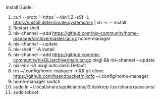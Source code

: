 Install Guide:

1. curl --proto '=https' --tlsv1.2 -sSf -L https://install.determinate.systems/nix | sh -s -- install
2. Restart shell
3. nix-channel --add https://github.com/nix-community/home-manager/archive/master.tar.gz home-manager
4. nix-channel --update
5. nix-shell '<home-manager>' -A install
6. nix-channel --add https://github.com/nix-community/nixGL/archive/main.tar.gz nixgl && nix-channel --update
7. nix-env -iA nixgl.auto.nixGLDefault
9. rm ~/.config/home-manager -r && git clone https://github.com/bsendpacket/nixcfg ~/.config/home-manager
10. home-manager switch
11. sudo ln ~/.local/share/applications/i3.desktop /usr/share/xsessions/
12. sudo reboot

